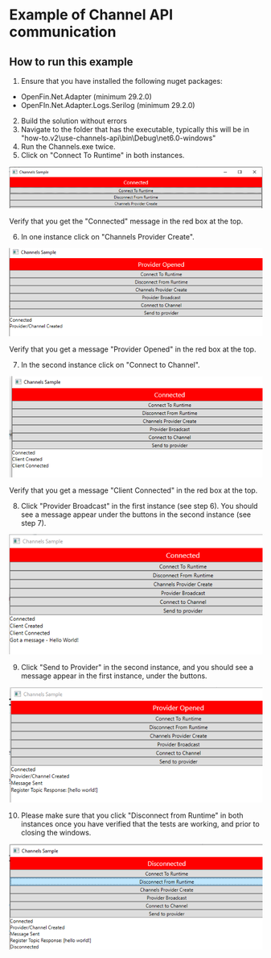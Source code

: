 # Example of Channel API communication

## How to run this example

1. Ensure that you have installed the following nuget packages:  
- OpenFin.Net.Adapter (minimum 29.2.0)  
- OpenFIn.Net.Adapter.Logs.Serilog (minimum 29.2.0)  
2. Build the solution without errors
3. Navigate to the folder that has the executable, typically this will be in "how-to.v2\use-channels-api\bin\Debug\net6.0-windows"  
4. Run the Channels.exe twice.  
5. Click on "Connect To Runtime" in both instances. 

![Step-5](Step-5-Connect.PNG) 

Verify that you get the "Connected" message in the red box at the top.

6. In one instance click on "Channels Provider Create". 

![Step-6](Step-6-ProviderCreate.PNG) 

Verify that you get a message "Provider Opened" in the red box at the top. 

7. In the second instance click on "Connect to Channel". 

![Step-7](Step-7-ClientConnected.PNG) 

Verify that you get a message "Client Connected" in the red box at the top.

8. Click "Provider Broadcast" in the first instance (see step 6). You should see a message appear under the buttons in the second instance (see step 7). 

![Step-8](Step-8-MessageFromProvider.PNG)

9. Click "Send to Provider" in the second instance, and you should see a message appear in the first instance, under the buttons.  

![Step-9](Step-9-SendMsgToProvider.PNG)

10. Please make sure that you click "Disconnect from Runtime" in both instances once you have verified that the tests are working, and prior to closing the windows.
 
 ![Step-10](Step-10-Disconnect.PNG)
